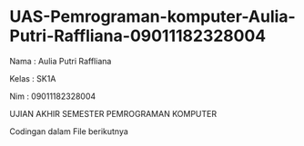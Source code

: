 # UAS-Pemrograman-komputer-Aulia-Putri-Raffliana-09011182328004

Nama : Aulia Putri Raffliana

Kelas : SK1A

Nim : 09011182328004

UJIAN AKHIR SEMESTER PEMROGRAMAN KOMPUTER

Codingan dalam File berikutnya
